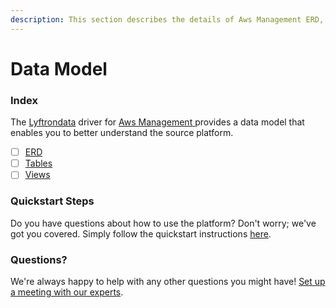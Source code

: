 ```yaml
---
description: This section describes the details of Aws Management ERD, Tables, and Views.
---
```


# Data Model

### Index

The  [Lyftrondata](https://www.lyftrondata.com/) driver for [Aws Management](https://www.lyftrondata.com/integration/aws-management/)[ ](https://www.lyftrondata.com/integration/aws-management/)provides a data model that enables you to better understand the source platform.

* [ ] [ERD](../../../business-analytics/aws-management/data-model/erd.md)
* [ ] [Tables](../../../business-analytics/aws-management/data-model/tables.md)
* [ ] [Views](../../../business-analytics/aws-management/data-model/views.md)

### Quickstart Steps

Do you have questions about how to use the platform? Don't worry; we've got you covered. Simply follow the quickstart instructions [here](../../../../quickstart-steps.md).

### Questions? <a href="#questions" id="questions"></a>

We're always happy to help with any other questions you might have! [Set up a meeting with our experts](https://www.lyftrondata.com/book-a-meeting/).

